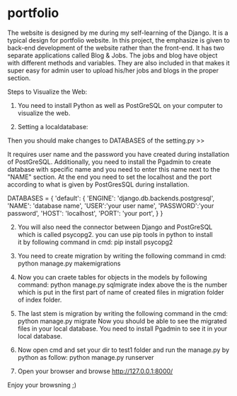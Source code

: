 # portfolio
The website is designed by me during my self-learning of the Django. It is a typical design for portfolio website. In this project, the emphasize is given to back-end development of the website rather than the front-end. It has two separate applications called Blog &amp; Jobs. The jobs and blog have object with different methods and variables. They are also  included in that makes it super easy for admin user to upload his/her jobs and blogs in the proper section.



Steps to Visualize the Web:



1. You need to install Python as well as PostGreSQL on your computer to visualize the web. 

2. Setting a localdatabase: 

Then you should make changes to DATABASES of the setting.py >>

It requires user name and the password you have created during installation of PostGreSQL. Additionally, you need to install the Pgadmin to create database with specific name and you need to enter this name next to the "NAME" section. At the end you need to set the localhost and the port according to what is given by PostGresSQL during installation.





DATABASES = {
    'default': {
        'ENGINE': 'django.db.backends.postgresql',
        'NAME': 'database name',
        'USER':'your user name',
        'PASSWORD':'your password',
        'HOST': 'localhost',
        'PORT': 'your port',
      }
    }
    
    
    
    
    

2. You will also need the connector between Django and PostGreSQL which is called psycopg2. you can use pip tools in python to install  
   it by following command in cmd: 
   pip install psycopg2


3. You need to create migration by writing the following command in cmd:
   python manage.py makemigrations

4. Now you can craete tables for objects in the models by following command:
   python manage.py sqlmigrate index <migrationfilenumber>
   above the <migrationfilenumber> is the number which is put in the first part of name of created files in migration folder of index        folder. 

5. The last stem is migration by writing the following command in the cmd:
   python manage.py migrate
   Now you should be able to see the migrated files in your local database. You need to install Pgadmin to see it in your local 
   database.

6. Now open cmd and set your dir to test1 folder and run the manage.py by python as follow:
   python manage.py runserver

7. Open your browser and browse http://127.0.0.1:8000/
  
Enjoy your browsning ;)  
 

